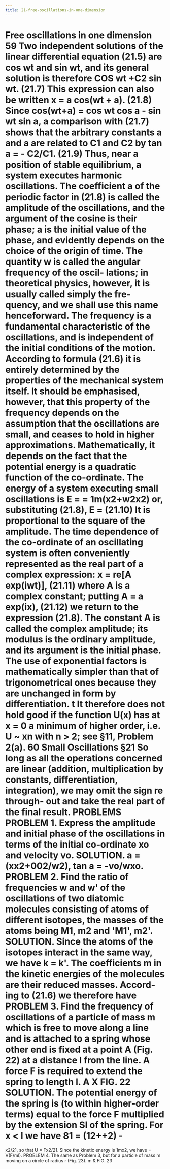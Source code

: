 ```yaml
---
title: 21-free-oscillations-in-one-dimension
---
```

Free oscillations in one dimension
59
Two independent solutions of the linear differential equation (21.5) are
cos wt and sin wt, and its general solution is therefore
COS wt +C2 sin wt.
(21.7)
This expression can also be written
x = a cos(wt + a).
(21.8)
Since cos(wt+a) = cos wt cos a - sin wt sin a, a comparison with (21.7)
shows that the arbitrary constants a and a are related to C1 and C2 by
tan a = - C2/C1.
(21.9)
Thus, near a position of stable equilibrium, a system executes harmonic
oscillations. The coefficient a of the periodic factor in (21.8) is called the
amplitude of the oscillations, and the argument of the cosine is their phase;
a is the initial value of the phase, and evidently depends on the choice of
the origin of time. The quantity w is called the angular frequency of the oscil-
lations; in theoretical physics, however, it is usually called simply the fre-
quency, and we shall use this name henceforward.
The frequency is a fundamental characteristic of the oscillations, and is
independent of the initial conditions of the motion. According to formula
(21.6) it is entirely determined by the properties of the mechanical system
itself. It should be emphasised, however, that this property of the frequency
depends on the assumption that the oscillations are small, and ceases to hold
in higher approximations. Mathematically, it depends on the fact that the
potential energy is a quadratic function of the co-ordinate.
The energy of a system executing small oscillations is E =
= 1m(x2+w2x2) or, substituting (21.8),
E =
(21.10)
It is proportional to the square of the amplitude.
The time dependence of the co-ordinate of an oscillating system is often
conveniently represented as the real part of a complex expression:
x = re[A exp(iwt)],
(21.11)
where A is a complex constant; putting
A = a exp(ix),
(21.12)
we return to the expression (21.8). The constant A is called the complex
amplitude; its modulus is the ordinary amplitude, and its argument is the
initial phase.
The use of exponential factors is mathematically simpler than that of
trigonometrical ones because they are unchanged in form by differentiation.
t It therefore does not hold good if the function U(x) has at x = 0 a minimum of
higher order, i.e. U ~ xn with n > 2; see §11, Problem 2(a).
60
Small Oscillations
§21
So long as all the operations concerned are linear (addition, multiplication
by constants, differentiation, integration), we may omit the sign re through-
out and take the real part of the final result.
PROBLEMS
PROBLEM 1. Express the amplitude and initial phase of the oscillations in terms of the
initial co-ordinate xo and velocity vo.
SOLUTION. a = (xx2+002/w2), tan a = -vo/wxo.
PROBLEM 2. Find the ratio of frequencies w and w' of the oscillations of two diatomic
molecules consisting of atoms of different isotopes, the masses of the atoms being M1, m2 and
'M1', m2'.
SOLUTION. Since the atoms of the isotopes interact in the same way, we have k = k'.
The coefficients m in the kinetic energies of the molecules are their reduced masses. Accord-
ing to (21.6) we therefore have
PROBLEM 3. Find the frequency of oscillations of a particle of mass m which is free to
move along a line and is attached to a spring whose other end is fixed at a point A (Fig. 22)
at a distance l from the line. A force F is required to extend the spring to length l.
A
X
FIG. 22
SOLUTION. The potential energy of the spring is (to within higher-order terms) equal to
the force F multiplied by the extension Sl of the spring. For x < l we have 81 = (12++2) -
=
x2/21, so that U = Fx2/21. Since the kinetic energy is 1mx2, we have = V(F/ml).
PROBLEM 4. The same as Problem 3, but for a particle of mass m moving on a circle of
radius r (Fig. 23).
m
&
FIG. 23
